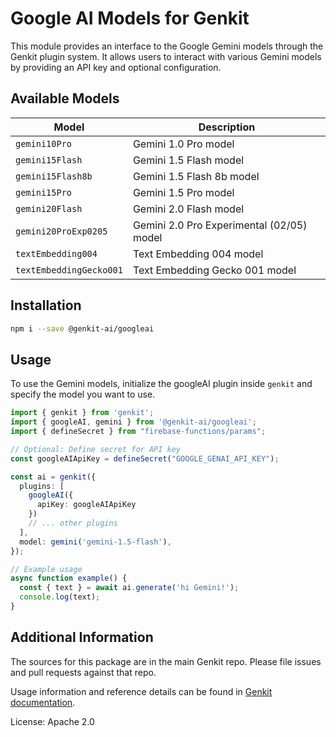 # Google AI Models for Genkit

This module provides an interface to the Google Gemini models through the Genkit plugin system. It allows users to interact with various Gemini models by providing an API key and optional configuration.

## Available Models

| Model | Description |
|-------|-------------|
| `gemini10Pro` | Gemini 1.0 Pro model |
| `gemini15Flash` | Gemini 1.5 Flash model |
| `gemini15Flash8b` | Gemini 1.5 Flash 8b model |
| `gemini15Pro` | Gemini 1.5 Pro model |
| `gemini20Flash` | Gemini 2.0 Flash model |
| `gemini20ProExp0205` | Gemini 2.0 Pro Experimental (02/05) model |
| `textEmbedding004` | Text Embedding 004 model |
| `textEmbeddingGecko001` | Text Embedding Gecko 001 model |

## Installation

```bash
npm i --save @genkit-ai/googleai
```

## Usage

To use the Gemini models, initialize the googleAI plugin inside `genkit` and specify the model you want to use.

```typescript
import { genkit } from 'genkit';
import { googleAI, gemini } from '@genkit-ai/googleai';
import { defineSecret } from "firebase-functions/params";

// Optional: Define secret for API key
const googleAIApiKey = defineSecret("GOOGLE_GENAI_API_KEY");

const ai = genkit({
  plugins: [
    googleAI({ 
      apiKey: googleAIApiKey 
    })
    // ... other plugins
  ],
  model: gemini('gemini-1.5-flash'),
});

// Example usage
async function example() {
  const { text } = await ai.generate('hi Gemini!');
  console.log(text);
}
```

## Additional Information

The sources for this package are in the main Genkit repo. Please file issues and pull requests against that repo.

Usage information and reference details can be found in [Genkit documentation](https://genkit.dev/docs).

License: Apache 2.0
